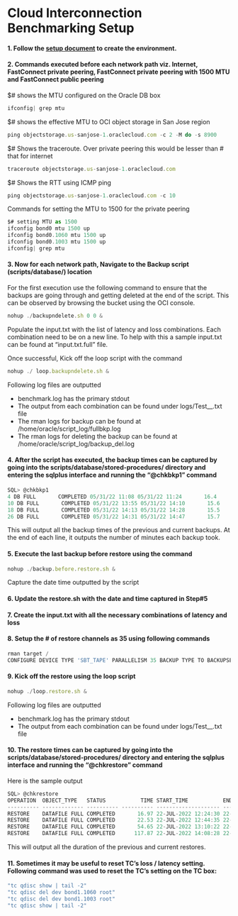 # Cloud Interconnection Benchmarking Setup

#### 1.	Follow the [setup document](https://github.com/equinix/cloud-interconnection-benchmarking/blob/master/docs/Cloud%20Interconnection%20Benchmarking%20Backup%20-%20Infrastructure%20Configuration%20v1.0.pdf) to create the environment.


#### 2.	Commands executed before each network path viz. Internet, FastConnect private peering, FastConnect private peering with 1500 MTU and FastConnect public peering
$# shows the MTU configured on the Oracle DB box
```jsx
ifconfig| grep mtu
```
$# shows the effective MTU to OCI object storage in San Jose region
```jsx
ping objectstorage.us-sanjose-1.oraclecloud.com -c 2 -M do -s 8900
```
$# Shows the traceroute. Over private peering this would be lesser than # that for internet
```jsx
traceroute objectstorage.us-sanjose-1.oraclecloud.com
```
$# Shows the RTT using ICMP ping
```jsx
ping objectstorage.us-sanjose-1.oraclecloud.com -c 10
```

Commands for setting the MTU to 1500 for the private peering
```jsx
$# setting MTU as 1500
ifconfig bond0 mtu 1500 up
ifconfig bond0.1060 mtu 1500 up
ifconfig bond0.1003 mtu 1500 up
ifconfig| grep mtu
```

#### 3.	Now for each network path, Navigate to the Backup script (scripts/database/) location

For the first execution use the following command to ensure that the backups are going through and getting deleted at the end of the script. This can be observed by browsing the bucket using the OCI console.
```jsx
nohup ./backupndelete.sh 0 0 &
```
Populate the input.txt with the list of latency and loss combinations. Each combination need to be on a new line. To help with this a sample input.txt can be found at “input.txt.full” file.

Once successful, Kick off the loop script with the command 
```jsx
nohup ./ loop.backupndelete.sh &
```

Following log files are outputted
*	benchmark.log has the primary stdout
*	The output from each combination can be found under logs/Test_<latency>_<loss>.txt file
*	The rman logs for backup can be found at /home/oracle/script_log/fullbkp.log
*	The rman logs for deleting the backup can be found at /home/oracle/script_log/backup_del.log

#### 4.	After the script has executed, the backup times can be captured by going into the scripts/database/stored-procedures/ directory and entering the sqlplus interface and running the “@chkbkp1” command

```jsx
SQL> @chkbkp1
4 DB FULL       COMPLETED 05/31/22 11:08 05/31/22 11:24       16.4
10 DB FULL       COMPLETED 05/31/22 13:55 05/31/22 14:10       15.6
18 DB FULL       COMPLETED 05/31/22 14:13 05/31/22 14:28       15.5
26 DB FULL       COMPLETED 05/31/22 14:31 05/31/22 14:47       15.7
```
This will output all the backup times of the previous and current backups. At the end of each line, it outputs the number of minutes each backup took.

#### 5. Execute the last backup before restore using the command
```jsx
nohup ./backup.before.restore.sh &
```
Capture the date time outputted by the script

#### 6. Update the restore.sh with the date and time captured in Step#5

#### 7. Create the input.txt with all the necessary combinations of latency and loss

#### 8. Setup the # of restore channels as 35 using following commands
```jsx
rman target /
CONFIGURE DEVICE TYPE 'SBT_TAPE' PARALLELISM 35 BACKUP TYPE TO BACKUPSET;
```
#### 9. Kick off the restore using the loop script
```jsx
nohup ./loop.restore.sh &
```
Following log files are outputted
* benchmark.log has the primary stdout
* The output from each combination can be found under logs/Test__.txt file
#### 10. The restore times can be captured by going into the scripts/database/stored-procedures/ directory and entering the sqlplus interface and running the “@chkrestore” command
Here is the sample output
```jsx
SQL> @chkrestore
OPERATION  OBJECT_TYPE   STATUS           TIME START_TIME           END_TIME
---------- ------------- ---------- ---------- -------------------- --------------------
RESTORE    DATAFILE FULL COMPLETED       16.97 22-JUL-2022 12:24:30 22-JUL-2022 12:41:28
RESTORE    DATAFILE FULL COMPLETED       22.53 22-JUL-2022 12:44:35 22-JUL-2022 13:07:07
RESTORE    DATAFILE FULL COMPLETED       54.65 22-JUL-2022 13:10:22 22-JUL-2022 14:05:01
RESTORE    DATAFILE FULL COMPLETED      117.87 22-JUL-2022 14:08:28 22-JUL-2022 16:06:20
```
This will output all the duration of the previous and current restores. 
  
#### 11.	Sometimes it may be useful to reset TC’s loss / latency setting. Following command was used to reset the TC’s setting on the TC box:
```jsx
"tc qdisc show | tail -2" 
"tc qdisc del dev bond1.1060 root"
"tc qdisc del dev bond1.1003 root"
"tc qdisc show | tail -2"
```

